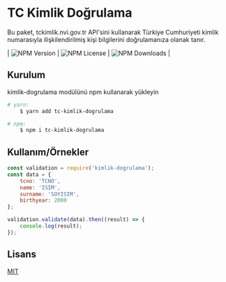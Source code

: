 # TC Kimlik Doğrulama

Bu paket, tckimlik.nvi.gov.tr API'sini kullanarak Türkiye Cumhuriyeti kimlik numarasıyla ilişkilendirilmiş kişi bilgilerini doğrulamanıza olanak tanır. 

| ![NPM Version](https://img.shields.io/npm/v/kimlik-dogrulama) | ![NPM License](https://img.shields.io/npm/l/kimlik-dogrulama?registry_uri=https%3A%2F%2Fregistry.npmjs.com%2Fkimlik-dogrulama&link=https%3A%2F%2Fgithub.com%2Fsametkarapinar%2Fkimlik-dogrulama%2Fblob%2Fmain%2FLICENSE.md) | ![NPM Downloads](https://img.shields.io/npm/dw/kimlik-dogrulama?link=https%3A%2F%2Fwww.npmjs.com%2Fpackage%2Fkimlik-dogrulama) |


## Kurulum 

kimlik-dogrulama modülünü npm kullanarak yükleyin

```bash 
# yarn: 
    $ yarn add tc-kimlik-dogrulama

# npm:
    $ npm i tc-kimlik-dogrulama
```
    
## Kullanım/Örnekler

```javascript
const validation = require('kimlik-dogrulama');
const data = {
    tcno: 'TCNO',
    name: 'ISIM',
    surname: 'SOYISIM',
    birthyear: 2000
};

validation.validate(data).then((result) => {
    console.log(result);
});
```

  
## Lisans

[MIT](https://choosealicense.com/licenses/mit/)

  
